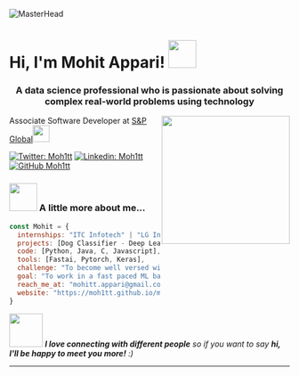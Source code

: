 ![MasterHead](https://user-images.githubusercontent.com/95478989/198955082-6e78ebb5-e1e4-49f9-8d32-6e5af3984dcd.gif)
<h1> Hi, I'm Mohit Appari! <img src="https://media.giphy.com/media/hvCT0TR3ZgI9V06mli/giphy.gif" width="50"></h1>
<h3 align="center">A data science professional who is passionate about solving complex real-world problems using technology</h3>

<img align='right' src="https://media.giphy.com/media/VZV471U1wUShjcsMlE/giphy.gif" width="230">
<p>Associate Software Developer at <a href="https://www.spglobal.com/en/">S&P Global</a><img src="https://media.giphy.com/media/WUlplcMpOCEmTGBtBW/giphy.gif" width="30"> 
</em></p>

[![Twitter: Moh1tt](https://img.shields.io/twitter/follow/Moh1tt?style=social)](https://twitter.com/moh1tt)
[![Linkedin: Moh1tt](https://img.shields.io/badge/-Moh1tt-blue?style=flat-square&logo=Linkedin&logoColor=white&link=https://www.linkedin.com/in/moh1tt/)](https://www.linkedin.com/in/moh1tt/)
[![GitHub Moh1tt](https://img.shields.io/github/followers/moh1tt?label=follow&style=social)](https://github.com/moh1tt)


### <img src="https://media.giphy.com/media/VgCDAzcKvsR6OM0uWg/giphy.gif" width="50"> A little more about me...  

```javascript
const Mohit = {
  internships: "ITC Infotech" | "LG India" | "S&P Global",
  projects: [Dog Classifier - Deep Learning, Stock Price Prediction And Visualization],
  code: [Python, Java, C, Javascript],
  tools: [Fastai, Pytorch, Keras],
  challenge: "To become well versed with Machine Learning and Deep Learning tools",
  goal: "To work in a fast paced ML based company",
  reach_me_at: "mohitt.appari@gmail.com"
  website: "https://moh1tt.github.io/mohit-portfolio/"
}
```

<img src="https://media.giphy.com/media/LnQjpWaON8nhr21vNW/giphy.gif" width="60"> <em><b>I love connecting with different people</b> so if you want to say <b>hi, I'll be happy to meet you more!</b> :)</em>

---
